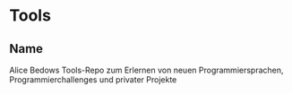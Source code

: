 # Tools

## Name
Alice Bedows Tools-Repo zum Erlernen von neuen Programmiersprachen, Programmierchallenges und privater Projekte